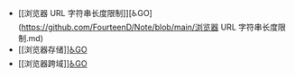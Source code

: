 - [[浏览器 URL 字符串长度限制]][♿GO](https://github.com/FourteenD/Note/blob/main/浏览器 URL 字符串长度限制.md)
- [[浏览器存储]][♿GO](https://github.com/FourteenD/Note/blob/main/浏览器存储.md)
- [[浏览器跨域]][♿GO](https://github.com/FourteenD/Note/blob/main/浏览器跨域.md)
